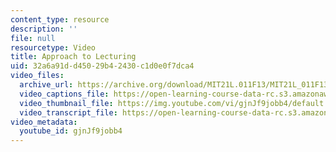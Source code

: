 ```yaml
---
content_type: resource
description: ''
file: null
resourcetype: Video
title: Approach to Lecturing
uid: 32a6a91d-d450-29b4-2430-c1d0e0f7dca4
video_files:
  archive_url: https://archive.org/download/MIT21L.011F13/MIT21L_011F13_Instructor_ApproachToLearning_300k.mp4
  video_captions_file: https://open-learning-course-data-rc.s3.amazonaws.com/21l-011-the-film-experience-fall-2013/b186373a40725d4c969488af66ace574_gjnJf9jobb4.vtt
  video_thumbnail_file: https://img.youtube.com/vi/gjnJf9jobb4/default.jpg
  video_transcript_file: https://open-learning-course-data-rc.s3.amazonaws.com/21l-011-the-film-experience-fall-2013/d4af67070f0dbb23394704b6d337f951_gjnJf9jobb4.pdf
video_metadata:
  youtube_id: gjnJf9jobb4
---
```

